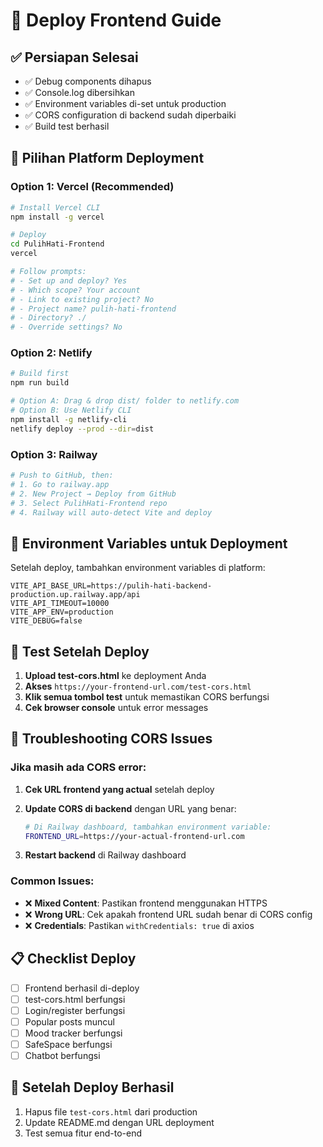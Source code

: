 # 🚀 Deploy Frontend Guide

## ✅ **Persiapan Selesai**
- ✅ Debug components dihapus
- ✅ Console.log dibersihkan
- ✅ Environment variables di-set untuk production
- ✅ CORS configuration di backend sudah diperbaiki
- ✅ Build test berhasil

## 🎯 **Pilihan Platform Deployment**

### **Option 1: Vercel (Recommended)**
```bash
# Install Vercel CLI
npm install -g vercel

# Deploy
cd PulihHati-Frontend
vercel

# Follow prompts:
# - Set up and deploy? Yes
# - Which scope? Your account
# - Link to existing project? No
# - Project name? pulih-hati-frontend
# - Directory? ./
# - Override settings? No
```

### **Option 2: Netlify**
```bash
# Build first
npm run build

# Option A: Drag & drop dist/ folder to netlify.com
# Option B: Use Netlify CLI
npm install -g netlify-cli
netlify deploy --prod --dir=dist
```

### **Option 3: Railway**
```bash
# Push to GitHub, then:
# 1. Go to railway.app
# 2. New Project → Deploy from GitHub
# 3. Select PulihHati-Frontend repo
# 4. Railway will auto-detect Vite and deploy
```

## 🔧 **Environment Variables untuk Deployment**

Setelah deploy, tambahkan environment variables di platform:

```
VITE_API_BASE_URL=https://pulih-hati-backend-production.up.railway.app/api
VITE_API_TIMEOUT=10000
VITE_APP_ENV=production
VITE_DEBUG=false
```

## 🧪 **Test Setelah Deploy**

1. **Upload test-cors.html** ke deployment Anda
2. **Akses** `https://your-frontend-url.com/test-cors.html`
3. **Klik semua tombol test** untuk memastikan CORS berfungsi
4. **Cek browser console** untuk error messages

## 🚨 **Troubleshooting CORS Issues**

### **Jika masih ada CORS error:**

1. **Cek URL frontend yang actual** setelah deploy
2. **Update CORS di backend** dengan URL yang benar:
   ```bash
   # Di Railway dashboard, tambahkan environment variable:
   FRONTEND_URL=https://your-actual-frontend-url.com
   ```

3. **Restart backend** di Railway dashboard

### **Common Issues:**
- ❌ **Mixed Content**: Pastikan frontend menggunakan HTTPS
- ❌ **Wrong URL**: Cek apakah frontend URL sudah benar di CORS config
- ❌ **Credentials**: Pastikan `withCredentials: true` di axios

## 📋 **Checklist Deploy**
- [ ] Frontend berhasil di-deploy
- [ ] test-cors.html berfungsi
- [ ] Login/register berfungsi
- [ ] Popular posts muncul
- [ ] Mood tracker berfungsi
- [ ] SafeSpace berfungsi
- [ ] Chatbot berfungsi

## 🎉 **Setelah Deploy Berhasil**
1. Hapus file `test-cors.html` dari production
2. Update README.md dengan URL deployment
3. Test semua fitur end-to-end
